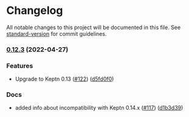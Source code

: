 # Changelog

All notable changes to this project will be documented in this file. See [standard-version](https://github.com/conventional-changelog/standard-version) for commit guidelines.

### [0.12.3](https://github.com/keptn-sandbox/keptn-service-template-go/compare/0.12.2...0.12.3) (2022-04-27)


### Features

* Upgrade to Keptn 0.13 ([#122](https://github.com/keptn-sandbox/keptn-service-template-go/issues/122)) ([d5fd0f0](https://github.com/keptn-sandbox/keptn-service-template-go/commit/d5fd0f0beb6e81d0d9ec026e5dc0bf4e3c93b328))


### Docs

* added info about incompatibility with Keptn 0.14.x ([#117](https://github.com/keptn-sandbox/keptn-service-template-go/issues/117)) ([d1b3d39](https://github.com/keptn-sandbox/keptn-service-template-go/commit/d1b3d39f9b5c635c34acf3fcb32f0c909c15b21d))
